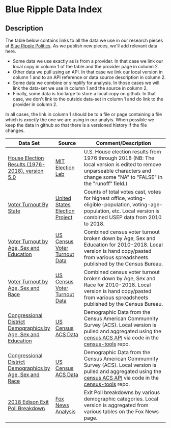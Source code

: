 # Blue Ripple Data Index

## Description
The table below contains links to all the data we use in our research pieces at [Blue Ripple Politics](https://www.blueripplepolitics.org).
As we publish new pieces, we'll add relevant data here.

- Some data we use exactly as is from a provider.  In that case we link our local copy in column 1 of the table and the provider page in column 2.
- Other data we pull using an API.  In that case we link our local version in column 1 and to an API reference or data source description in column 2.
- Some data we combine or simplify for analysis.  In those cases we will link the data-set we use in column 1 and the source in column 2.
- Finally, some data is too large to store a local copy on github.  In that case, we don't link to the outside data-set in column 1 and do link to the provider in column 2.

In all cases, the link in column 1 should be to a file or page containing 
a file which is *exactly* the one we are using in our analyis. 
When possible we keep the data in github so that there is a versioned history if the file changes.

| Data Set                                          | Source                 | Comment/Description                        |
| ------------------------------------------------- | ---------------------- | -----------------------------------------  |
| [House Election Results (1976-2018), version 5.0](https://github.com/blueripple/data-sets/blob/master/data/election/1976-2018-house_v5.csv)   | [MIT Election Lab](https://dataverse.harvard.edu/dataset.xhtml?persistentId=doi:10.7910/DVN/IG0UN2&version=5.0) | U.S. House election results from 1976 through 2018 (NB: The local version is edited to remove unparseable characters and change some "NA" to "FALSE" in the "runoff" field.)                           |
| [Voter Turnout By State](https://github.com/blueripple/data-sets/blob/master/data/election/StateTurnout.csv) | [United States Election Project](http://www.electproject.org/home/voter-turnout/voter-turnout-data) | Counts of total votes cast, votes for highest office, voting-eligible-population, voting-age-population, etc. Local version is combined USEP data from 2010 to 2018.| 
| [Voter Turnout by Age, Sex and Education](https://github.com/blueripple/data-sets/blob/master/data/election/DetailedTurnoutByAgeSexEducation2010-2018.csv) | [US Census Voter Turnout Data](https://www.census.gov/topics/public-sector/voting/data/tables.2018.html)| Combined census voter turnout broken down by Age, Sex and Education for 2010-2018.  Local version is hand copy/pasted from various spreadsheets published by the Census Bureau. |
| [Voter Turnout by Age, Sex and Race](https://github.com/blueripple/data-sets/blob/master/data/election/DetailedTurnoutByAgeSexRace2010-2018.csv) | [US Census Voter Turnout Data](https://www.census.gov/topics/public-sector/voting/data/tables.2018.html)| Combined census voter turnout broken down by Age, Sex and Race for 2010-2018. Local version is hand copy/pasted from various spreadsheets published by the Census Bureau. |
| [Congressional District Demographics by Age, Sex and Education](https://github.com/blueripple/data-sets/blob/master/data/demographic/ageSexEducationDemographics2010-2017.csv) | [US Census ACS Data](https://www.census.gov/programs-surveys/acs)| Demographic Data from the Census American Communnity Survey (ACS). Local version is pulled and aggregated using the [census ACS API](https://www.census.gov/data/developers/data-sets/acs-1year.html) via code in the [census-tools](https://github.com/blueripple/census-tools) repo. |
| [Congressional District Demographics by Age, Sex and Race](https://github.com/blueripple/data-sets/blob/master/data/demographic/ageSexRaceDemographics2010-2017.csv) | [US Census ACS Data](https://www.census.gov/programs-surveys/acs)| Demographic Data from the Census American Communnity Survey (ACS).  Local version is pulled and aggregated using the [census ACS API](https://www.census.gov/data/developers/data-sets/acs-1year.html) via code in the [census-tools](https://github.com/blueripple/census-tools) repo. |
| [2018 Edison Exit Poll Breakdown](https://github.com/blueripple/data-sets/blob/master/data/election/EdisonExitPoll2018.csv) | [Fox News Analysis](https://www.foxnews.com/midterms-2018/voter-analysis) | Exit Poll breakdowns by various demographic categories.  Local version is aggregated from various tables on the Fox News page. |

